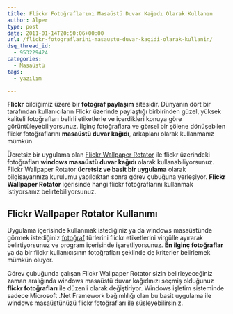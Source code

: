 ```yaml
---
title: Flickr Fotoğraflarını Masaüstü Duvar Kağıdı Olarak Kullanın
author: Alper
type: post
date: 2011-01-14T20:50:06+00:00
url: /flickr-fotograflarini-masaustu-duvar-kagidi-olarak-kullanin/
dsq_thread_id:
  - 953229424
categories:
  - Masaüstü
tags:
  - yazılım

---
```

**Flickr** bildiğimiz üzere bir **fotoğraf paylaşım** sitesidir. Dünyanın dört bir tarafından kullanıcıların Flickr üzerinde paylaştığı birbirinden güzel, yüksek kaliteli fotoğrafları belirli etiketlerle ve içerdikleri konuya göre görüntüleyebiliyorsunuz. İlginç fotoğraflara ve görsel bir şölene dönüşebilen flickr fotoğraflarını **masaüstü duvar kağıdı**, arkaplanı olarak kullanmanız mümkün.

Ücretsiz bir uygulama olan <a href="http://flickrwallpaper.codeplex.com/" target="_blank" class="broken_link">Flickr Wallpaper Rotator</a> ile flickr üzerindeki fotoğrafları **windows masaüstü duvar kağıdı** olarak kullanabiliyorsunuz. Flickr Wallpaper Rotator **ücretsiz ve basit bir uygulama** olarak bilgisayarınıza kurulumu yapıldıktan sonra görev çubuğuna yerleşiyor. **Flickr Wallpaper Rotator** içerisinde hangi flickr fotoğraflarını kullanmak istiyorsanız belirtebiliyorsunuz.

## Flickr Wallpaper Rotator Kullanımı

Uygulama içerisinde kullanmak istediğiniz ya da windows masaüstünde görmek istediğiniz [fotoğraf][1] türlerini flickr etiketlerini virgülle ayırarak belirtiyorsunuz ve program içerisinde işaretliyorsunuz. **En ilginç fotoğraflar** ya da bir flickr kullanıcısının fotoğrafları şeklinde de kriterler belirlemek mümkün oluyor.

Görev çubuğunda çalışan Flickr Wallpaper Rotator sizin belirleyeceğiniz zaman aralığında windows masaüstü duvar kağıdınızı seçmiş olduğunuz **flickr fotoğrafları** ile düzenli olarak değiştiriyor. Windows işletim sisteminde sadece Microsoft .Net Framework bağımlılığı olan bu basit uygulama ile windows masaüstünüzü flickr fotoğrafları ile süsleyebilirsiniz.

 [1]: https://www.murekkep.org/konu/kultur-yasam/fotograf